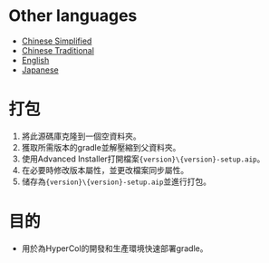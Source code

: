 # Other languages
- [Chinese Simplified](readme.zh_cn.md)
- [Chinese Traditional](readme.zh_tw.md)
- [English](readme.md)
- [Japanese](readme.ja.md)

# 打包
1. 將此源碼庫克隆到一個空資料夾。
2. 獲取所需版本的gradle並解壓縮到父資料夾。
3. 使用Advanced Installer打開檔案`{version}\{version}-setup.aip`。
4. 在必要時修改版本屬性，並更改檔案同步屬性。
5. 储存為`{version}\{version}-setup.aip`並進行打包。

# 目的
- 用於為HyperCol的開發和生產環境快速部署gradle。
